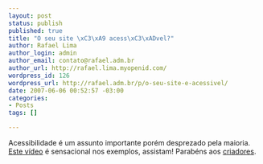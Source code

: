 ```yaml
--- 
layout: post
status: publish
published: true
title: "O seu site \xC3\xA9 acess\xC3\xADvel?"
author: Rafael Lima
author_login: admin
author_email: contato@rafael.adm.br
author_url: http://rafael.lima.myopenid.com/
wordpress_id: 126
wordpress_url: http://rafael.adm.br/p/o-seu-site-e-acessivel/
date: 2007-06-06 00:52:57 -03:00
categories: 
- Posts
tags: []

---
```

Acessibilidade é um assunto importante porém desprezado pela maioria. <a href="http://acessodigital.net/video.html">Este vídeo</a> é sensacional nos exemplos, assistam!
Parabéns aos <a href="http://acessodigital.net">criadores</a>.
